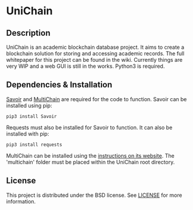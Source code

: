 UniChain
=========

Description
-----------

UniChain is an academic blockchain database project. It aims to create a blockchain solution for storing and accessing academic records. 
The full whitepaper for this project can be found in the wiki. Currently things are very WIP and a web GUI is still in the works. Python3 is required.

Dependencies & Installation
-----------

[Savoir](https://github.com/DXMarkets/Savoir) and [MultiChain](https://github.com/MultiChain/multichain) are required for the code to function. Savoir can be installed using pip:
	
	pip3 install Savoir
	
Requests must also be installed for Savoir to function. It can also be installed with pip:

	pip3 install requests	
	
MultiChain can be installed using the [instructions on its website](https://www.multichain.com/download-install/). 
The 'multichain' folder must be placed within the UniChain root directory.

License
-----------

This project is distributed under the BSD license. See [LICENSE](https://github.com/zooksman/unichain/blob/master/LICENSE) for more information.

